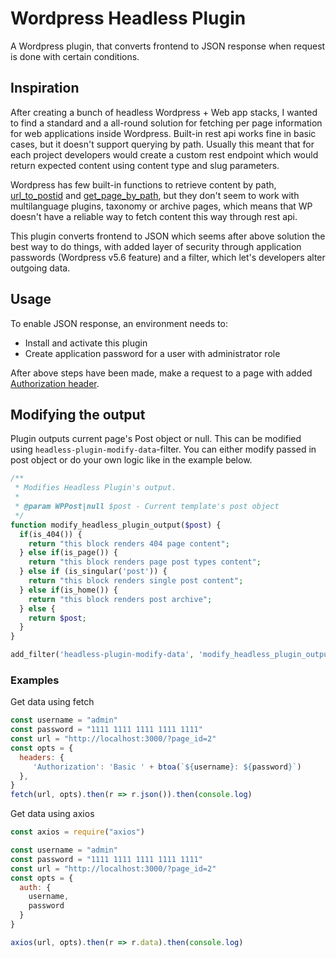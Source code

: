 # Wordpress Headless Plugin
A Wordpress plugin, that converts frontend to JSON response when request is done with certain conditions.

## Inspiration
After creating a bunch of headless Wordpress + Web app stacks, I wanted to find a standard and a all-round solution for fetching per page information for web applications inside Wordpress. Built-in rest api works fine in basic cases, but it doesn't support querying by path. Usually this meant that for each project developers would create a custom rest endpoint which would return expected content using content type and slug parameters.

Wordpress has few built-in functions to retrieve content by path, [url_to_postid](https://developer.wordpress.org/reference/functions/url_to_postid/) and [get_page_by_path](https://developer.wordpress.org/reference/functions/get_page_by_path/), but they don't seem to work with multilanguage plugins, taxonomy or archive pages, which means that WP doesn't have a reliable way to fetch content this way through rest api.

This plugin converts frontend to JSON which seems after above solution the best way to do things, with added layer of security through application passwords (Wordpress v5.6 feature) and a filter, which let's developers alter outgoing data.

## Usage 
To enable JSON response, an environment needs to:
- Install and activate this plugin
- Create application password for a user with administrator role

After above steps have been made, make a request to a page with added [Authorization header](https://en.wikipedia.org/wiki/Basic_access_authentication).

## Modifying the output
Plugin outputs current page's Post object or null. This can be modified using `headless-plugin-modify-data`-filter. You can either modify passed in post object or do your own logic like in the example below.

```php
/**
 * Modifies Headless Plugin's output.
 * 
 * @param WPPost|null $post - Current template's post object 
 */
function modify_headless_plugin_output($post) {
  if(is_404()) {
    return "this block renders 404 page content";
  } else if(is_page()) {
    return "this block renders page post types content";
  } else if (is_singular('post')) {
    return "this block renders single post content";
  } else if(is_home()) {
    return "this block renders post archive";
  } else {
    return $post;
  }
}

add_filter('headless-plugin-modify-data', 'modify_headless_plugin_output');
```

### Examples

Get data using fetch
```javascript
const username = "admin"
const password = "1111 1111 1111 1111 1111"
const url = "http://localhost:3000/?page_id=2"
const opts = {
  headers: {
     'Authorization': 'Basic ' + btoa(`${username}: ${password}`) 
  }, 
}
fetch(url, opts).then(r => r.json()).then(console.log)
```

Get data using axios
```javascript
const axios = require("axios")

const username = "admin"
const password = "1111 1111 1111 1111 1111"
const url = "http://localhost:3000/?page_id=2"
const opts = {
  auth: {
    username,
    password
  }
}

axios(url, opts).then(r => r.data).then(console.log)
```


